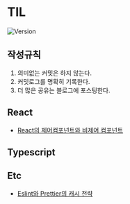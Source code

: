 # TIL
![Version](https://img.shields.io/badge/version-2023.9.18-red.svg)

## 작성규칙
1. 의미없는 커밋은 하지 않는다.
2. 커밋로그를 명확히 기록한다.
3. 더 많은 공유는 블로그에 포스팅한다.

## React
* [React의 제어컴포넌트와 비제어 컴포넌트](./react/conponent-of-controlled-and-uncontrolled.md)
## Typescript
## Etc
* [Eslint와 Prettier의 캐시 전략](./etc/cache-strategy-of-eslint-and-prettier.md)
